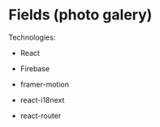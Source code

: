 # Fields (photo galery)

Technologies:

 - React
 - Firebase

 - framer-motion
 - react-i18next
 - react-router
